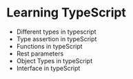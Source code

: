 # **Learning TypeScript**

* Different types in typescript
* Type assertion in typeScript
* Functions in typeScript
* Rest parameters
* Object Types in typeScript
* Interface in typeScript
